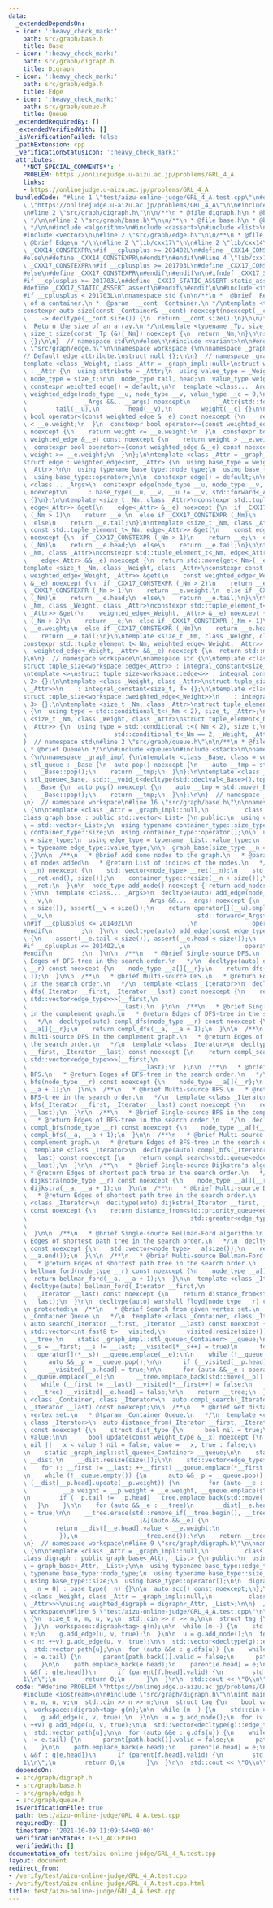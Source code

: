 ```yaml
---
data:
  _extendedDependsOn:
  - icon: ':heavy_check_mark:'
    path: src/graph/base.h
    title: Base
  - icon: ':heavy_check_mark:'
    path: src/graph/digraph.h
    title: Digraph
  - icon: ':heavy_check_mark:'
    path: src/graph/edge.h
    title: Edge
  - icon: ':heavy_check_mark:'
    path: src/graph/queue.h
    title: Queue
  _extendedRequiredBy: []
  _extendedVerifiedWith: []
  _isVerificationFailed: false
  _pathExtension: cpp
  _verificationStatusIcon: ':heavy_check_mark:'
  attributes:
    '*NOT_SPECIAL_COMMENTS*': ''
    PROBLEM: https://onlinejudge.u-aizu.ac.jp/problems/GRL_4_A
    links:
    - https://onlinejudge.u-aizu.ac.jp/problems/GRL_4_A
  bundledCode: "#line 1 \"test/aizu-online-judge/GRL_4_A.test.cpp\"\n#define PROBLEM\
    \ \"https://onlinejudge.u-aizu.ac.jp/problems/GRL_4_A\"\n\n#include <iostream>\n\
    \n#line 2 \"src/graph/digraph.h\"\n\n/**\n * @file digraph.h\n * @brief Digraph\n\
    \ */\n\n#line 2 \"src/graph/base.h\"\n\n/**\n * @file base.h\n * @brief Base\n\
    \ */\n\n#include <algorithm>\n#include <cassert>\n#include <list>\n#include <numeric>\n\
    #include <vector>\n\n#line 2 \"src/graph/edge.h\"\n\n/**\n * @file edge.h\n *\
    \ @brief Edge\n */\n\n#line 2 \"lib/cxx17\"\n\n#line 2 \"lib/cxx14\"\n\n#ifndef\
    \ _CXX14_CONSTEXPR\n#if __cplusplus >= 201402L\n#define _CXX14_CONSTEXPR constexpr\n\
    #else\n#define _CXX14_CONSTEXPR\n#endif\n#endif\n#line 4 \"lib/cxx17\"\n\n#ifndef\
    \ _CXX17_CONSTEXPR\n#if __cplusplus >= 201703L\n#define _CXX17_CONSTEXPR constexpr\n\
    #else\n#define _CXX17_CONSTEXPR\n#endif\n#endif\n\n#ifndef _CXX17_STATIC_ASSERT\n\
    #if __cplusplus >= 201703L\n#define _CXX17_STATIC_ASSERT static_assert\n#else\n\
    #define _CXX17_STATIC_ASSERT assert\n#endif\n#endif\n\n#include <iterator>\n\n\
    #if __cplusplus < 201703L\n\nnamespace std {\n\n/**\n *  @brief  Return the size\
    \ of a container.\n *  @param  __cont  Container.\n */\ntemplate <typename _Container>\n\
    constexpr auto size(const _Container& __cont) noexcept(noexcept(__cont.size()))\n\
    \    -> decltype(__cont.size()) {\n  return __cont.size();\n}\n\n/**\n *  @brief\
    \  Return the size of an array.\n */\ntemplate <typename _Tp, size_t _Nm>\nconstexpr\
    \ size_t size(const _Tp (&)[_Nm]) noexcept {\n  return _Nm;\n}\n\nstruct monostate\
    \ {};\n\n}  // namespace std\n\n#else\n\n#include <variant>\n\n#endif\n#line 9\
    \ \"src/graph/edge.h\"\n\nnamespace workspace {\n\nnamespace _graph_impl {\n\n\
    // Default edge attribute.\nstruct null {};\n\n}  // namespace _graph_impl\n\n\
    template <class _Weight, class _Attr = _graph_impl::null>\nstruct weighted_edge\
    \ : _Attr {\n  using attribute = _Attr;\n  using value_type = _Weight;\n  using\
    \ node_type = size_t;\n\n  node_type tail, head;\n  value_type weight{};\n\n \
    \ constexpr weighted_edge() = default;\n\n  template <class... _Args>\n  constexpr\
    \ weighted_edge(node_type __u, node_type __v, value_type __c = 0,\n          \
    \                _Args &&...__args) noexcept\n      : _Attr{std::forward<_Args>(__args)...},\n\
    \        tail(__u),\n        head(__v),\n        weight(__c) {}\n\n  constexpr\
    \ bool operator<(const weighted_edge &__e) const noexcept {\n    return weight\
    \ < __e.weight;\n  }\n  constexpr bool operator<=(const weighted_edge &__e) const\
    \ noexcept {\n    return weight <= __e.weight;\n  }\n  constexpr bool operator>(const\
    \ weighted_edge &__e) const noexcept {\n    return weight > __e.weight;\n  }\n\
    \  constexpr bool operator>=(const weighted_edge &__e) const noexcept {\n    return\
    \ weight >= __e.weight;\n  }\n};\n\ntemplate <class _Attr = _graph_impl::null>\n\
    struct edge : weighted_edge<int, _Attr> {\n  using base_type = weighted_edge<int,\
    \ _Attr>;\n\n  using typename base_type::node_type;\n  using base_type::operator<;\n\
    \  using base_type::operator>;\n\n  constexpr edge() = default;\n\n  template\
    \ <class... _Args>\n  constexpr edge(node_type __u, node_type __v, _Args &&...__args)\
    \ noexcept\n      : base_type(__u, __v, __u != __v, std::forward<_Args>(__args)...)\
    \ {}\n};\n\ntemplate <size_t _Nm, class _Attr>\nconstexpr std::tuple_element_t<_Nm,\
    \ edge<_Attr>> &get(\n    edge<_Attr> &__e) noexcept {\n  if _CXX17_CONSTEXPR\
    \ (_Nm > 1)\n    return __e;\n  else if _CXX17_CONSTEXPR (_Nm)\n    return __e.head;\n\
    \  else\n    return __e.tail;\n}\n\ntemplate <size_t _Nm, class _Attr>\nconstexpr\
    \ const std::tuple_element_t<_Nm, edge<_Attr>> &get(\n    const edge<_Attr> &__e)\
    \ noexcept {\n  if _CXX17_CONSTEXPR (_Nm > 1)\n    return __e;\n  else if _CXX17_CONSTEXPR\
    \ (_Nm)\n    return __e.head;\n  else\n    return __e.tail;\n}\n\ntemplate <size_t\
    \ _Nm, class _Attr>\nconstexpr std::tuple_element_t<_Nm, edge<_Attr>> &&get(\n\
    \    edge<_Attr> &&__e) noexcept {\n  return std::move(get<_Nm>(__e));\n}\n\n\
    template <size_t _Nm, class _Weight, class _Attr>\nconstexpr const std::tuple_element_t<_Nm,\
    \ weighted_edge<_Weight, _Attr>> &get(\n    const weighted_edge<_Weight, _Attr>\
    \ &__e) noexcept {\n  if _CXX17_CONSTEXPR (_Nm > 2)\n    return __e;\n  else if\
    \ _CXX17_CONSTEXPR (_Nm > 1)\n    return __e.weight;\n  else if _CXX17_CONSTEXPR\
    \ (_Nm)\n    return __e.head;\n  else\n    return __e.tail;\n}\n\ntemplate <size_t\
    \ _Nm, class _Weight, class _Attr>\nconstexpr std::tuple_element_t<_Nm, weighted_edge<_Weight,\
    \ _Attr>> &get(\n    weighted_edge<_Weight, _Attr> &__e) noexcept {\n  if _CXX17_CONSTEXPR\
    \ (_Nm > 2)\n    return __e;\n  else if _CXX17_CONSTEXPR (_Nm > 1)\n    return\
    \ __e.weight;\n  else if _CXX17_CONSTEXPR (_Nm)\n    return __e.head;\n  else\n\
    \    return __e.tail;\n}\n\ntemplate <size_t _Nm, class _Weight, class _Attr>\n\
    constexpr std::tuple_element_t<_Nm, weighted_edge<_Weight, _Attr>> &&get(\n  \
    \  weighted_edge<_Weight, _Attr> &&__e) noexcept {\n  return std::move(get<_Nm>(__e));\n\
    }\n\n}  // namespace workspace\n\nnamespace std {\n\ntemplate <class _Attr>\n\
    struct tuple_size<workspace::edge<_Attr>> : integral_constant<size_t, 3> {};\n\
    \ntemplate <>\nstruct tuple_size<workspace::edge<>> : integral_constant<size_t,\
    \ 2> {};\n\ntemplate <class _Weight, class _Attr>\nstruct tuple_size<workspace::weighted_edge<_Weight,\
    \ _Attr>>\n    : integral_constant<size_t, 4> {};\n\ntemplate <class _Weight>\n\
    struct tuple_size<workspace::weighted_edge<_Weight>>\n    : integral_constant<size_t,\
    \ 3> {};\n\ntemplate <size_t _Nm, class _Attr>\nstruct tuple_element<_Nm, workspace::edge<_Attr>>\
    \ {\n  using type = std::conditional_t<(_Nm < 2), size_t, _Attr>;\n};\n\ntemplate\
    \ <size_t _Nm, class _Weight, class _Attr>\nstruct tuple_element<_Nm, workspace::weighted_edge<_Weight,\
    \ _Attr>> {\n  using type = std::conditional_t<(_Nm < 2), size_t,\n          \
    \                        std::conditional_t<_Nm == 2, _Weight, _Attr>>;\n};\n\n\
    }  // namespace std\n#line 2 \"src/graph/queue.h\"\n\n/**\n * @file queue.h\n\
    \ * @brief Queue\n */\n\n#include <queue>\n#include <stack>\n\nnamespace workspace\
    \ {\n\nnamespace _graph_impl {\n\ntemplate <class _Base, class = void> struct\
    \ stl_queue : _Base {\n  auto pop() noexcept {\n    auto __tmp = std::move(_Base::front());\n\
    \    _Base::pop();\n    return __tmp;\n  }\n};\n\ntemplate <class _Base>\nstruct\
    \ stl_queue<_Base, std::__void_t<decltype(std::declval<_Base>().top())>>\n   \
    \ : _Base {\n  auto pop() noexcept {\n    auto __tmp = std::move(_Base::top());\n\
    \    _Base::pop();\n    return __tmp;\n  }\n};\n\n}  // namespace _graph_impl\n\
    \n}  // namespace workspace\n#line 16 \"src/graph/base.h\"\n\nnamespace workspace\
    \ {\n\ntemplate <class _Attr = _graph_impl::null,\n          class _List = std::vector<edge<_Attr>>>\n\
    class graph_base : public std::vector<_List> {\n public:\n  using container_type\
    \ = std::vector<_List>;\n  using typename container_type::size_type;\n\n  using\
    \ container_type::size;\n  using container_type::operator[];\n\n  using node_type\
    \ = size_type;\n  using edge_type = typename _List::value_type;\n  using weight_type\
    \ = typename edge_type::value_type;\n\n  graph_base(size_type __n = 0) : container_type(__n)\
    \ {}\n\n  /**\n   * @brief Add some nodes to the graph.\n   * @param __n Number\
    \ of nodes added\n   * @return List of indices of the nodes.\n   */\n  auto add_nodes(size_type\
    \ __n) noexcept {\n    std::vector<node_type> __ret(__n);\n    std::iota(__ret.begin(),\
    \ __ret.end(), size());\n    container_type::resize(__n + size());\n    return\
    \ __ret;\n  }\n\n  node_type add_node() noexcept { return add_nodes(1).front();\
    \ }\n\n  template <class... _Args>\n  decltype(auto) add_edge(node_type __u, node_type\
    \ __v,\n                          _Args &&...__args) noexcept {\n    assert(__u\
    \ < size()), assert(__v < size());\n    return operator[](__u).emplace_back(__u,\
    \ __v,\n                                        std::forward<_Args>(__args)...)\n\
    \n#if __cplusplus <= 201402L\n               ,\n               operator[](__u).back()\n\
    #endif\n        ;\n  }\n\n  decltype(auto) add_edge(const edge_type &__e) noexcept\
    \ {\n    assert(__e.tail < size()), assert(__e.head < size());\n    return operator[](__e.tail).emplace_back(__e)\n\
    #if __cplusplus <= 201402L\n               ,\n               operator[](__e.tail).back()\n\
    #endif\n        ;\n  }\n\n  /**\n   * @brief Single-source DFS.\n   * @return\
    \ Edges of DFS-tree in the search order.\n   */\n  decltype(auto) dfs(node_type\
    \ __r) const noexcept {\n    node_type __a[]{__r};\n    return dfs(__a, __a +\
    \ 1);\n  }\n\n  /**\n   * @brief Multi-source DFS.\n   * @return Edges of DFS-tree\
    \ in the search order.\n   */\n  template <class _Iterator>\n  decltype(auto)\
    \ dfs(_Iterator __first, _Iterator __last) const noexcept {\n    return search<std::stack<edge_type,\
    \ std::vector<edge_type>>>(__first,\n                                        \
    \                         __last);\n  }\n\n  /**\n   * @brief Single-source DFS\
    \ in the complement graph.\n   * @return Edges of DFS-tree in the search order.\n\
    \   */\n  decltype(auto) compl_dfs(node_type __r) const noexcept {\n    node_type\
    \ __a[]{__r};\n    return compl_dfs(__a, __a + 1);\n  }\n\n  /**\n   * @brief\
    \ Multi-source DFS in the complement graph.\n   * @return Edges of DFS-tree in\
    \ the search order.\n   */\n  template <class _Iterator>\n  decltype(auto) compl_dfs(_Iterator\
    \ __first, _Iterator __last) const noexcept {\n    return compl_search<std::stack<edge_type,\
    \ std::vector<edge_type>>>(__first,\n                                        \
    \                               __last);\n  }\n\n  /**\n   * @brief Single-source\
    \ BFS.\n   * @return Edges of BFS-tree in the search order.\n   */\n  decltype(auto)\
    \ bfs(node_type __r) const noexcept {\n    node_type __a[]{__r};\n    return bfs(__a,\
    \ __a + 1);\n  }\n\n  /**\n   * @brief Multi-source BFS.\n   * @return Edges of\
    \ BFS-tree in the search order.\n   */\n  template <class _Iterator>\n  decltype(auto)\
    \ bfs(_Iterator __first, _Iterator __last) const noexcept {\n    return search<std::queue<edge_type>>(__first,\
    \ __last);\n  }\n\n  /**\n   * @brief Single-source BFS in the complement graph.\n\
    \   * @return Edges of BFS-tree in the search order.\n   */\n  decltype(auto)\
    \ compl_bfs(node_type __r) const noexcept {\n    node_type __a[]{__r};\n    return\
    \ compl_bfs(__a, __a + 1);\n  }\n\n  /**\n   * @brief Multi-source BFS in the\
    \ complement graph.\n   * @return Edges of BFS-tree in the search order.\n   */\n\
    \  template <class _Iterator>\n  decltype(auto) compl_bfs(_Iterator __first, _Iterator\
    \ __last) const noexcept {\n    return compl_search<std::queue<edge_type>>(__first,\
    \ __last);\n  }\n\n  /**\n   * @brief Single-source Dijkstra's algorithm.\n  \
    \ * @return Edges of shortest path tree in the search order.\n   */\n  decltype(auto)\
    \ dijkstra(node_type __r) const noexcept {\n    node_type __a[]{__r};\n    return\
    \ dijkstra(__a, __a + 1);\n  }\n\n  /**\n   * @brief Multi-source Dijkstra's algorithm.\n\
    \   * @return Edges of shortest path tree in the search order.\n   */\n  template\
    \ <class _Iterator>\n  decltype(auto) dijkstra(_Iterator __first, _Iterator __last)\
    \ const noexcept {\n    return distance_from<std::priority_queue<edge_type, std::vector<edge_type>,\n\
    \                                             std::greater<edge_type>>>(__first,\n\
    \                                                                       __last);\n\
    \  }\n\n  /**\n   * @brief Single-source Bellman-Ford algorithm.\n   * @return\
    \ Edges of shortest path tree in the search order.\n   */\n  decltype(auto) bellman_ford()\
    \ const noexcept {\n    std::vector<node_type> __a(size());\n    return bellman_ford(__a.begin(),\
    \ __a.end());\n  }\n\n  /**\n   * @brief Multi-source Bellman-Ford algorithm.\n\
    \   * @return Edges of shortest path tree in the search order.\n   */\n  decltype(auto)\
    \ bellman_ford(node_type __r) const noexcept {\n    node_type __a[]{__r};\n  \
    \  return bellman_ford(__a, __a + 1);\n  }\n\n  template <class _Iterator>\n \
    \ decltype(auto) bellman_ford(_Iterator __first,\n                           \
    \   _Iterator __last) const noexcept {\n    return distance_from<std::queue<edge_type>>(__first,\
    \ __last);\n  }\n\n  decltype(auto) warshall_floyd(node_type __r) const noexcept;\n\
    \n protected:\n  /**\n   * @brief Search from given vertex set.\n   * @tparam\
    \ _Container Queue.\n   */\n  template <class _Container, class _Iterator>\n \
    \ auto search(_Iterator __first, _Iterator __last) const noexcept {\n    static\
    \ std::vector<int_fast8_t> __visited;\n    __visited.resize(size());\n\n    std::vector<edge_type>\
    \ __tree;\n    static _graph_impl::stl_queue<_Container> __queue;\n\n    for (auto\
    \ __s = __first; __s != __last; __visited[*__s++] = true)\n      for (auto &&__e\
    \ : operator[](*__s)) __queue.emplace(__e);\n\n    while (!__queue.empty()) {\n\
    \      auto &&__p = __queue.pop();\n\n      if (__visited[__p.head]) continue;\n\
    \      __visited[__p.head] = true;\n\n      for (auto &&__e : operator[](__p.head))\
    \ __queue.emplace(__e);\n      __tree.emplace_back(std::move(__p));\n    }\n\n\
    \    while (__first != __last) __visited[*__first++] = false;\n    for (auto &&__e\
    \ : __tree) __visited[__e.head] = false;\n\n    return __tree;\n  }\n\n  template\
    \ <class _Container, class _Iterator>\n  auto compl_search(_Iterator __first,\
    \ _Iterator __last) const noexcept;\n\n  /**\n   * @brief Get distance from given\
    \ vertex set.\n   * @tparam _Container Queue.\n   */\n  template <class _Container,\
    \ class _Iterator>\n  auto distance_from(_Iterator __first, _Iterator __last)\
    \ const noexcept {\n    struct dist_type {\n      bool nil = true;\n      weight_type\
    \ value;\n\n      bool update(const weight_type &__x) noexcept {\n        return\
    \ nil || __x < value ? nil = false, value = __x, true : false;\n      }\n    };\n\
    \n    static _graph_impl::stl_queue<_Container> __queue;\n\n    static std::vector<dist_type>\
    \ __dist;\n    __dist.resize(size());\n\n    std::vector<edge_type> __tree;\n\n\
    \    for (; __first != __last; ++__first) __queue.emplace(*__first, *__first);\n\
    \n    while (!__queue.empty()) {\n      auto &&__p = __queue.pop();\n\n      if\
    \ (__dist[__p.head].update(__p.weight)) {\n        for (auto __e : operator[](__p.head))\n\
    \          __e.weight = __p.weight + __e.weight, __queue.emplace(std::move(__e));\n\
    \n        if (__p.tail != __p.head) __tree.emplace_back(std::move(__p));\n   \
    \   }\n    }\n\n    for (auto &&__e : __tree)\n      __dist[__e.head].nil = __dist[__e.tail].nil\
    \ = true;\n\n    __tree.erase(std::remove_if(__tree.begin(), __tree.end(),\n \
    \                               [&](auto &&__e) {\n                          \
    \        return __dist[__e.head].value < __e.weight;\n                       \
    \         }),\n                 __tree.end());\n\n    return __tree;\n  }\n};\n\
    \n}  // namespace workspace\n#line 9 \"src/graph/digraph.h\"\n\nnamespace workspace\
    \ {\n\ntemplate <class _Attr = _graph_impl::null,\n          class _List = std::vector<edge<_Attr>>>\n\
    class digraph : public graph_base<_Attr, _List> {\n public:\n  using base_type\
    \ = graph_base<_Attr, _List>;\n\n  using typename base_type::edge_type;\n  using\
    \ typename base_type::node_type;\n  using typename base_type::size_type;\n\n \
    \ using base_type::size;\n  using base_type::operator[];\n\n  digraph(size_type\
    \ __n = 0) : base_type(__n) {}\n\n  auto scc() const noexcept;\n};\n\ntemplate\
    \ <class _Weight, class _Attr = _graph_impl::null,\n          class _List = std::vector<weighted_edge<_Weight,\
    \ _Attr>>>\nusing weighted_digraph = digraph<_Attr, _List>;\n\n}  // namespace\
    \ workspace\n#line 6 \"test/aizu-online-judge/GRL_4_A.test.cpp\"\n\nint main()\
    \ {\n  size_t n, m, u, v;\n  std::cin >> n >> m;\n\n  struct tag {\n    bool valid{};\n\
    \  };\n  workspace::digraph<tag> g(n);\n\n  while (m--) {\n    std::cin >> u >>\
    \ v;\n    g.add_edge(u, v, true);\n  }\n\n  u = g.add_node();\n  for (v = 0; v\
    \ < n; ++v) g.add_edge(u, v, true);\n\n  std::vector<decltype(g)::edge_type> parent(n);\n\
    \  std::vector path{u};\n\n  for (auto &&e : g.dfs(u)) {\n    while (path.back()\
    \ != e.tail) {\n      parent[path.back()].valid = false;\n      path.pop_back();\n\
    \    }\n\n    path.emplace_back(e.head);\n    parent[e.head] = e;\n\n    for (auto\
    \ &&f : g[e.head])\n      if (parent[f.head].valid) {\n        std::cout << \"\
    1\\n\";\n        return 0;\n      }\n  }\n\n  std::cout << \"0\\n\";\n}\n"
  code: "#define PROBLEM \"https://onlinejudge.u-aizu.ac.jp/problems/GRL_4_A\"\n\n\
    #include <iostream>\n\n#include \"src/graph/digraph.h\"\n\nint main() {\n  size_t\
    \ n, m, u, v;\n  std::cin >> n >> m;\n\n  struct tag {\n    bool valid{};\n  };\n\
    \  workspace::digraph<tag> g(n);\n\n  while (m--) {\n    std::cin >> u >> v;\n\
    \    g.add_edge(u, v, true);\n  }\n\n  u = g.add_node();\n  for (v = 0; v < n;\
    \ ++v) g.add_edge(u, v, true);\n\n  std::vector<decltype(g)::edge_type> parent(n);\n\
    \  std::vector path{u};\n\n  for (auto &&e : g.dfs(u)) {\n    while (path.back()\
    \ != e.tail) {\n      parent[path.back()].valid = false;\n      path.pop_back();\n\
    \    }\n\n    path.emplace_back(e.head);\n    parent[e.head] = e;\n\n    for (auto\
    \ &&f : g[e.head])\n      if (parent[f.head].valid) {\n        std::cout << \"\
    1\\n\";\n        return 0;\n      }\n  }\n\n  std::cout << \"0\\n\";\n}\n"
  dependsOn:
  - src/graph/digraph.h
  - src/graph/base.h
  - src/graph/edge.h
  - src/graph/queue.h
  isVerificationFile: true
  path: test/aizu-online-judge/GRL_4_A.test.cpp
  requiredBy: []
  timestamp: '2021-10-09 11:09:54+09:00'
  verificationStatus: TEST_ACCEPTED
  verifiedWith: []
documentation_of: test/aizu-online-judge/GRL_4_A.test.cpp
layout: document
redirect_from:
- /verify/test/aizu-online-judge/GRL_4_A.test.cpp
- /verify/test/aizu-online-judge/GRL_4_A.test.cpp.html
title: test/aizu-online-judge/GRL_4_A.test.cpp
---
```

